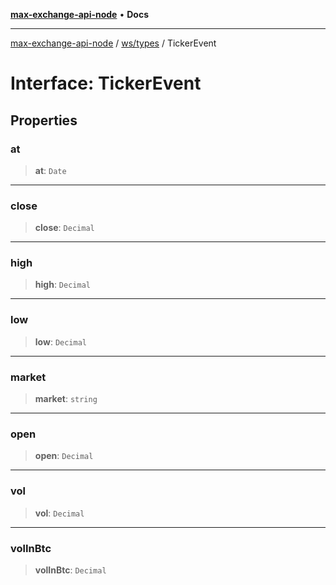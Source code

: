 [**max-exchange-api-node**](../../../README.md) • **Docs**

***

[max-exchange-api-node](../../../modules.md) / [ws/types](../README.md) / TickerEvent

# Interface: TickerEvent

## Properties

### at

> **at**: `Date`

***

### close

> **close**: `Decimal`

***

### high

> **high**: `Decimal`

***

### low

> **low**: `Decimal`

***

### market

> **market**: `string`

***

### open

> **open**: `Decimal`

***

### vol

> **vol**: `Decimal`

***

### volInBtc

> **volInBtc**: `Decimal`
